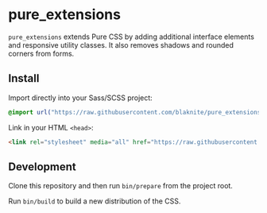 # pure_extensions

`pure_extensions` extends Pure CSS by adding additional interface elements and responsive
utility classes. It also removes shadows and rounded corners from forms.

## Install

Import directly into your Sass/SCSS project:

```scss
@import url("https://raw.githubusercontent.com/blaknite/pure_extensions/blob/master/dist/pure_extensions.css");
```

Link in your HTML `<head>`:

```html
<link rel="stylesheet" media="all" href="https://raw.githubusercontent.com/blaknite/pure_extensions/blob/master/dist/pure_extensions.min.css">
```

## Development

Clone this repository and then run `bin/prepare` from the project root.

Run `bin/build` to build a new distribution of the CSS.
